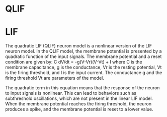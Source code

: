 # QLIF

<script src='https://cdnjs.cloudflare.com/ajax/libs/mathjax/2.7.4/MathJax.js?config=default'></script>

# LIF

The quadratic LIF (QLIF) neuron model is a nonlinear version of the LIF neuron model. In the QLIF model, the membrane potential is presented by a quadratic function of the input signals. The membrane potential and a reset condition are given by:
C dV/dt = -g(V-Vr)(V-Vt) + I
where C is the membrane capacitance, g is the conductance, Vr is the resting potential, Vt is the firing threshold, and I is the input current. The conductance g and the firing threshold Vt are parameters of the model.

The quadratic term in this equation means that the response of the neuron to input signals is nonlinear. This can lead to behaviors such as subthreshold oscillations, which are not present in the linear LIF model.
When the membrane potential reaches the firing threshold, the neuron produces a spike, and the membrane potential is reset to a lower value. 

